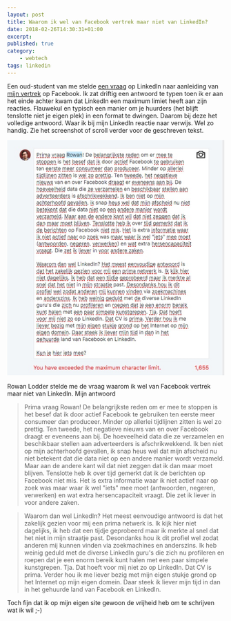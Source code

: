 ```yaml
---
layout: post
title: Waarom ik wel van Facebook vertrek maar niet van LinkedIn?
date: 2018-02-26T14:30:31+01:00
excerpt: 
published: true
category: 
    - webtech
tags: linkedin
---
```

Een oud-student van me stelde [een vraag](https://www.linkedin.com/feed/update/urn:li:activity:6372821953400569856) op LinkedIn naar aanleiding van [mijn vertrek](/mijn-facebook-account-is-echt-weg/) op Facebook. Ik zat driftig een antwoord te typen toen ik er aan het einde achter kwam dat LinkedIn een maximum limiet heeft aan zijn reacties. Flauwekul en typisch een manier om je huurders (het blijft tenslotte niet je eigen plek) in een format te dwingen. Daarom bij deze het volledige antwoord. Waar ik bij mijn LinkedIn reactie naar verwijs. Wel zo handig. Zie het screenshot of scroll verder voor de geschreven tekst.

![](/images/rowan.jpg)

Rowan Lodder stelde me de vraag waarom ik wel van Facebook vertrek maar niet van LinkedIn. Mijn antwoord

>Prima vraag Rowan! De belangrijkste reden om er mee te stoppen is het besef dat ik door actief Facebook te gebruiken ten eerste meer consumeer dan produceer. Minder op allerlei tijdlijnen zitten is wel zo prettig. Ten tweede, het negatieve nieuws van en over Facebook draagt er eveneens aan bij. De hoeveelheid data die ze verzamelen en beschikbaar stellen aan adverteerders is afschrikwekkend. Ik ben niet op mijn achterhoofd gevallen, ik snap heus wel dat mijn afscheid nu niet betekent dat die data niet op een andere manier wordt verzameld. Maar aan de andere kant wil dat niet zeggen dat ik dan maar moet blijven. Tenslotte heb ik over tijd gemerkt dat ik de berichten op Facebook niet mis. Het is extra informatie waar ik niet actief naar op zoek was maar waar ik wel "iets" mee moet (antwoorden, negeren, verwerken) en wat extra hersencapaciteit vraagt. Die zet ik liever in voor andere zaken. 

>Waarom dan wel LinkedIn? Het meest eenvoudige antwoord is dat het zakelijk gezien voor mij een prima netwerk is. Ik kijk hier niet dagelijks, ik heb dat een tijdje geprobeerd maar ik merkte al snel dat het niet in mijn straatje past. Desondanks hou ik dit profiel wel zodat anderen mij kunnen vinden via zoekmachines en anderszins. Ik heb weinig geduld met de diverse LinkedIn guru's die zich nu profileren en roepen dat je een enorm bereik kunt halen met een paar simpele kunstgrepen. Tja. Dat hoeft voor mij niet zo op LinkedIn. Dat CV is prima. Verder hou ik me liever bezig met mijn eigen stukje grond op het Internet op mijn eigen domein. Daar steek ik liever mijn tijd in dan in het gehuurde land van Facebook en LinkedIn. 

Toch fijn dat ik op mijn eigen site gewoon de vrijheid heb om te schrijven wat ik wil ;-)